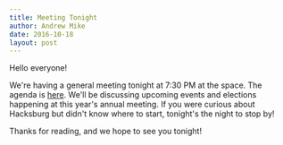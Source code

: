 ```yaml
---
title: Meeting Tonight
author: Andrew Mike
date: 2016-10-18
layout: post
---
```


Hello everyone! 

We're having a general meeting tonight at 7:30 PM at the space. The agenda is [here](https://wiki.hacksburg.org/meetings:2016-10-18_general_meeting). We'll be discussing upcoming events and elections happening at this year's annual meeting. If you were curious about Hacksburg but didn't know where to start, tonight's the night to stop by!

Thanks for reading, and we hope to see you tonight!
